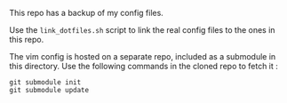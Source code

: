 This repo has a backup of my config files.

Use the `link_dotfiles.sh` script to link the real config files to the ones in
this repo.

The vim config is hosted on a separate repo, included as a submodule in this
directory. Use the following commands in the cloned repo to fetch it :

```
git submodule init
git submodule update
```

